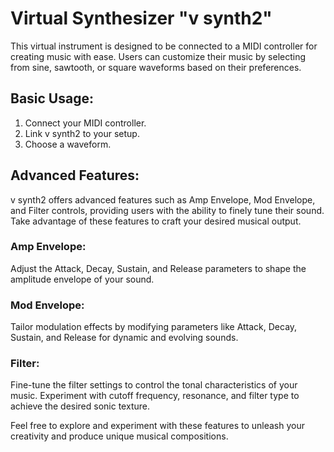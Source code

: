 # Virtual Synthesizer "v synth2"

This virtual instrument is designed to be connected to a MIDI controller for creating music with ease. Users can customize their music by selecting from sine, sawtooth, or square waveforms based on their preferences.

## Basic Usage:

1. Connect your MIDI controller.
2. Link v synth2 to your setup.
3. Choose a waveform.

## Advanced Features:

v synth2 offers advanced features such as Amp Envelope, Mod Envelope, and Filter controls, providing users with the ability to finely tune their sound. Take advantage of these features to craft your desired musical output.

### Amp Envelope:

Adjust the Attack, Decay, Sustain, and Release parameters to shape the amplitude envelope of your sound.

### Mod Envelope:

Tailor modulation effects by modifying parameters like Attack, Decay, Sustain, and Release for dynamic and evolving sounds.

### Filter:

Fine-tune the filter settings to control the tonal characteristics of your music. Experiment with cutoff frequency, resonance, and filter type to achieve the desired sonic texture.

Feel free to explore and experiment with these features to unleash your creativity and produce unique musical compositions.